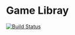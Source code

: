 Game Libray 
=======================

[![Build Status](https://travis-ci.org/duke00787/GdxGameLibray.svg?branch=master)](https://travis-ci.org/duke00787/GdxGameLibray)
